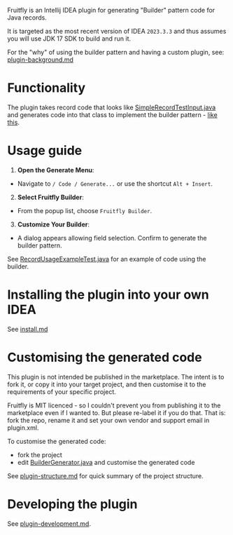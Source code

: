 Fruitfly is an Intellij IDEA plugin for generating "Builder" pattern code for
Java records.

It is targeted as the most recent version of IDEA `2023.3.3` and thus assumes
you will use JDK 17 SDK to build and run it.

For the "why" of using the builder pattern and having a custom plugin,
see: [plugin-background.md](./doc/plugin-background.md)


# Functionality

The plugin takes record code that looks like
[SimpleRecordTestInput.java](./src/test/java/fruitfly/psi/SimpleRecordTestInput.java)
and generates code into that class to implement the builder pattern -
[like this](./src/test/java/fruitfly/psi/SimpleRecordTestOutput.txt).


# Usage guide

1. **Open the Generate Menu**:


* Navigate to `/ Code / Generate...` or use the shortcut `Alt + Insert`.


2. **Select Fruitfly Builder**:


* From the popup list, choose `Fruitfly Builder`.


3. **Customize Your Builder**:


* A dialog appears allowing field selection. Confirm to generate the builder
  pattern.


See 
[RecordUsageExampleTest.java](./src/test/java/fruitfly/example/RecordUsageExampleTest.java)
for an example of code using the builder.  


# Installing the plugin into your own IDEA

See [install.md](./install.md)


# Customising the generated code

This plugin is not intended be published in the marketplace.
The intent is to fork it, or copy it into your target project, and then
customise it to the requirements of your specific project.

Fruitfly is MIT licenced - so I couldn't prevent you from publishing it to the
marketplace even if I wanted to. But please re-label it if you do that.
That is: fork the repo, rename it and set your own vendor and support email in
plugin.xml.

To customise the generated code:

* fork the project
* edit [BuilderGenerator.java](src/main/java/fruitfly/psi/BuilderGenerator.java)
  and customise the generated code

See [plugin-structure.md](./doc/plugin-structure.md) for quick summary of the project structure.


# Developing the plugin

See [plugin-development.md](./doc/plugin-development.md).